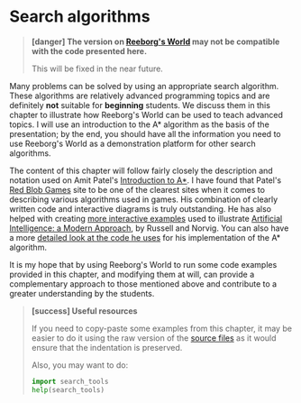# Search algorithms

> **\[danger\] The version on **[**Reeborg's World**](http://reeborg.ca/reeborg.html)** may not be compatible with the code presented here.**
>
> This will be fixed in the near future.

Many problems can be solved by using an appropriate search algorithm. These algorithms are relatively advanced programming topics and are definitely **not** suitable for **beginning** students.  We discuss them in this chapter to illustrate how Reeborg's World can be used to teach advanced topics. I will use an introduction to the A\* algorithm as the basis of the presentation; by the end, you should have all the information you need to use Reeborg's World as a demonstration platform for other search algorithms.

The content of this chapter will follow fairly closely the description and notation used on Amit Patel's [Introduction to A\*](http://www.redblobgames.com/pathfinding/a-star/introduction.html). I have found that Patel's [Red Blob Games](http://www.redblobgames.com/) site to be one of the clearest sites when it comes to describing various algorithms used in games. His combination of clearly written code and interactive diagrams is truly outstanding. He has also helped with creating [more interactive examples](http://aimacode.github.io/aima-javascript/3-Solving-Problems-By-Searching/) used to illustrate [Artificial Intelligence: a Modern Approach](#), by Russell and Norvig. You can also have a more [detailed look at the code he uses](http://www.redblobgames.com/pathfinding/a-star/implementation.html) for his implementation of the A\* algorithm.

It is my hope that by using Reeborg's World to run some code examples provided in this chapter, and modifying them at will, can provide a complementary approach to those mentioned above and contribute to a greater understanding by the students.

> **\[success\] Useful resources**
>
> If you need to copy-paste some examples from this chapter, it may be easier to do it using the raw version of the [source files](https://github.com/aroberge/reeborg-world-creation/tree/master/searching) as it would ensure that the indentation is preserved.
>
> Also, you may want to do:
>
> ```py
> import search_tools
> help(search_tools)
> ```



